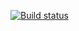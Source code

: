 [![Build status](https://ci.appveyor.com/api/projects/status/ckd2oijmf0x7fkbm?svg=true)](https://ci.appveyor.com/project/vadDEAD/natdz2)